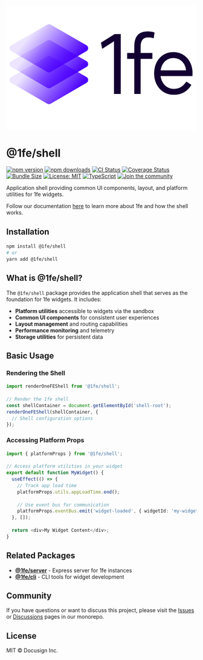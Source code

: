 ![1FE Logo](./assets/1fe-logo.svg)

# @1fe/shell

[![npm version](https://badge.fury.io/js/@1fe%2Fshell.svg)](https://www.npmjs.com/package/@1fe/shell) [![npm downloads](https://img.shields.io/npm/dm/@1fe/shell.svg)](https://www.npmjs.com/package/@1fe/shell) [![CI Status](https://github.com/docusign/1fe/workflows/%F0%9F%9A%80%20CI%2FCD/badge.svg)](https://github.com/docusign/1fe/actions) [![Coverage Status](https://img.shields.io/badge/coverage-70%25-brightgreen.svg)](https://github.com/docusign/1fe) [![Bundle Size](https://deno.bundlejs.com/?q=@1fe/shell&badge=detailed)](https://bundlejs.com/?q=@1fe/shell) [![License: MIT](https://img.shields.io/badge/License-MIT-yellow.svg)](https://opensource.org/licenses/MIT) [![TypeScript](https://img.shields.io/badge/TypeScript-Ready-blue.svg)](https://www.typescriptlang.org/) [![Join the community](https://img.shields.io/badge/Join%20the%20community-1fe.com-blue)](https://1fe.com)

Application shell providing common UI components, layout, and platform utilities for 1fe widgets.

Follow our documentation [here](https://1fe.com/start-here/) to learn more about 1fe and how the shell works.

## Installation

```bash
npm install @1fe/shell
# or
yarn add @1fe/shell
```

## What is @1fe/shell?

The `@1fe/shell` package provides the application shell that serves as the foundation for 1fe widgets. It includes:

- **Platform utilities** accessible to widgets via the sandbox
- **Common UI components** for consistent user experiences
- **Layout management** and routing capabilities
- **Performance monitoring** and telemetry
- **Storage utilities** for persistent data

## Basic Usage

### Rendering the Shell

```typescript
import renderOneFEShell from '@1fe/shell';

// Render the 1fe shell
const shellContainer = document.getElementById('shell-root');
renderOneFEShell(shellContainer, {
  // Shell configuration options
});
```

### Accessing Platform Props

```typescript
import { platformProps } from '@1fe/shell';

// Access platform utilities in your widget
export default function MyWidget() {
  useEffect(() => {
    // Track app load time
    platformProps.utils.appLoadTime.end();

    // Use event bus for communication
    platformProps.eventBus.emit('widget-loaded', { widgetId: 'my-widget' });
  }, []);

  return <div>My Widget Content</div>;
}
```

## Related Packages

- **[@1fe/server](https://www.npmjs.com/package/@1fe/server)** - Express server for 1fe instances
- **[@1fe/cli](https://www.npmjs.com/package/@1fe/cli)** - CLI tools for widget development

## Community

If you have questions or want to discuss this project, please visit the [Issues](https://github.com/docusign/1fe/issues) or [Discussions](https://github.com/docusign/1fe/discussions) pages in our monorepo.

## License

MIT © Docusign Inc.
